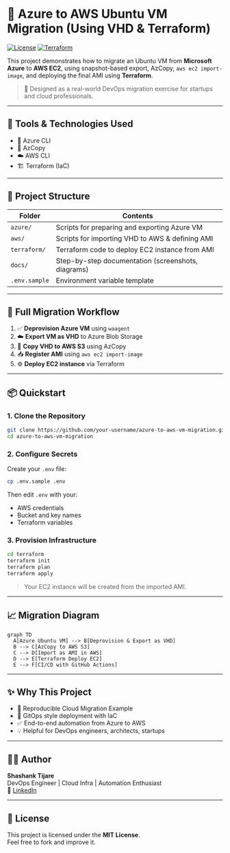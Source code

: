 # 🚀 Azure to AWS Ubuntu VM Migration (Using VHD & Terraform)

[![License](https://img.shields.io/badge/license-MIT-green.svg)](LICENSE)
[![Terraform](https://img.shields.io/badge/IaC-Terraform-623CE4)](https://www.terraform.io/)

This project demonstrates how to migrate an Ubuntu VM from **Microsoft Azure** to **AWS EC2**, using snapshot-based export, AzCopy, `aws ec2 import-image`, and deploying the final AMI using **Terraform**.

> 💼 Designed as a real-world DevOps migration exercise for startups and cloud professionals.

---

## 🧰 Tools & Technologies Used

- 🧪 Azure CLI  
- 🚀 AzCopy  
- ☁️ AWS CLI  
- 🏗 Terraform (IaC)

---

## 📁 Project Structure

| Folder         | Contents                                              |
|----------------|-------------------------------------------------------|
| `azure/`       | Scripts for preparing and exporting Azure VM          |
| `aws/`         | Scripts for importing VHD to AWS & defining AMI       |
| `terraform/`   | Terraform code to deploy EC2 instance from AMI        |
| `docs/`        | Step-by-step documentation (screenshots, diagrams)    |
| `.env.sample`  | Environment variable template                         |

---

## 🔁 Full Migration Workflow

1. ✅ **Deprovision Azure VM** using `waagent`  
2. ☁️ **Export VM as VHD** to Azure Blob Storage  
3. 🚚 **Copy VHD to AWS S3** using AzCopy  
4. 📥 **Register AMI** using `aws ec2 import-image`  
5. ⚙️ **Deploy EC2 instance** via Terraform  

---

## 📦 Quickstart

### 1. Clone the Repository

```bash
git clone https://github.com/your-username/azure-to-aws-vm-migration.git
cd azure-to-aws-vm-migration
```

### 2. Configure Secrets

Create your `.env` file:

```bash
cp .env.sample .env
```

Then edit `.env` with your:
- AWS credentials
- Bucket and key names
- Terraform variables

### 3. Provision Infrastructure

```bash
cd terraform
terraform init
terraform plan
terraform apply
```

> Your EC2 instance will be created from the imported AMI.

---

## 📈 Migration Diagram

```mermaid
graph TD
  A[Azure Ubuntu VM] --> B[Deprovision & Export as VHD]
  B --> C[AzCopy to AWS S3]
  C --> D[Import as AMI in AWS]
  D --> E[Terraform Deploy EC2]
  E --> F[CI/CD with GitHub Actions]
```

---

## ✨ Why This Project

- 🔄 Reproducible Cloud Migration Example
- 🧱 GitOps style deployment with IaC
- ✅ End-to-end automation from Azure to AWS
- 💡 Helpful for DevOps engineers, architects, startups

---

## 👨‍💻 Author

**Shashank Tijare**  
DevOps Engineer | Cloud Infra | Automation Enthusiast  
🔗 [LinkedIn](https://www.linkedin.com/in/shashank-tijare-75783314b/)

---

## 📄 License

This project is licensed under the **MIT License**.  
Feel free to fork and improve it.

